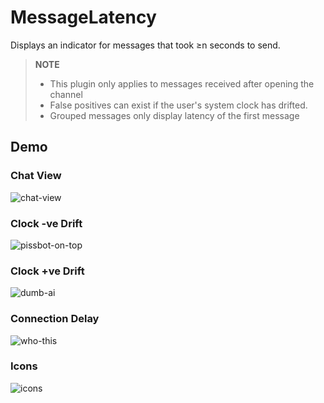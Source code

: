 # MessageLatency

Displays an indicator for messages that took ≥n seconds to send.

> **NOTE**
>
> -   This plugin only applies to messages received after opening the channel
> -   False positives can exist if the user's system clock has drifted.
> -   Grouped messages only display latency of the first message

## Demo

### Chat View

![chat-view](https://github.com/Vendicated/Roflcord/assets/82430093/69430881-60b3-422f-aa3d-c62953837566)

### Clock -ve Drift

![pissbot-on-top](https://github.com/Vendicated/Roflcord/assets/82430093/d9248b66-e761-4872-8829-e8bf4fea6ec8)

### Clock +ve Drift

![dumb-ai](https://github.com/Vendicated/Roflcord/assets/82430093/0e9783cf-51d5-4559-ae10-42399e7d4099)

### Connection Delay

![who-this](https://github.com/Vendicated/Roflcord/assets/82430093/fd68873d-8630-42cc-a166-e9063d2718b2)

### Icons

![icons](https://github.com/Vendicated/Roflcord/assets/82430093/17630bd9-44ee-4967-bcdf-3315eb6eca85)
